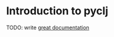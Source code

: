 # Introduction to pyclj

TODO: write [great documentation](http://jacobian.org/writing/what-to-write/)
